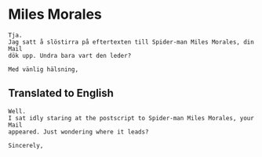 # Miles Morales

    Tja. 
    Jag satt å slöstirra på eftertexten till Spider-man Miles Morales, din Mail
    dök upp. Undra bara vart den leder?

    Med vänlig hälsning, 

## Translated to English

    Well.
    I sat idly staring at the postscript to Spider-man Miles Morales, your Mail
    appeared. Just wondering where it leads?

    Sincerely,
